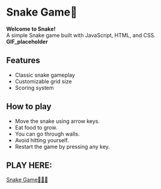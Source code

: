 # Snake Game🐍

**Welcome to Snake!**
<br>A simple Snake game built with JavaScript, HTML, and CSS.
<br>**GIF_placeholder**

## Features
- Classic snake gameplay
- Customizable grid size
- Scoring system

## How to play
- Move the snake using arrow keys.
- Eat food to grow.
- You can go through walls.
- Avoid hitting yourself.
- Restart the game by pressing any key.

## PLAY HERE:
[Snake Game🐍🐍🐍](https://pavelbranda.github.io/Snake/)
